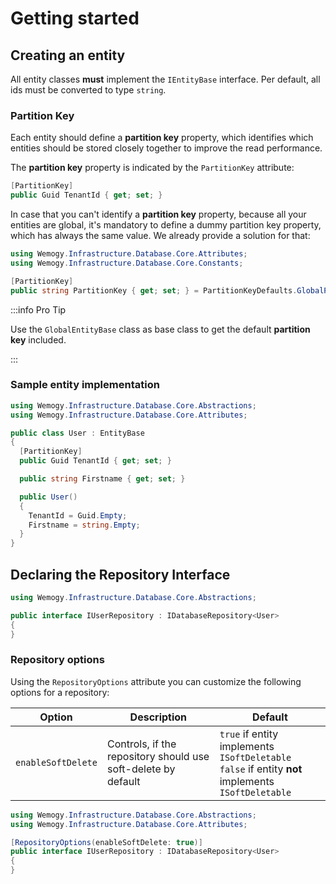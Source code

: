 # Getting started

## Creating an entity

All entity classes **must** implement the `IEntityBase` interface. Per default, all ids must be converted to type ```string```.

### Partition Key

Each entity should define a **partition key** property, which identifies which entities should be stored closely together to improve the read performance.

The **partition key** property is indicated by the `PartitionKey` attribute:

```csharp title="Partition Key sample"
[PartitionKey]
public Guid TenantId { get; set; }
```

In case that you can't identify a **partition key** property, because all your entities are global, it's mandatory to define a dummy partition key property, which has always the same value. We already provide a solution for that:

```csharp title="Global Partition Key sample"
using Wemogy.Infrastructure.Database.Core.Attributes;
using Wemogy.Infrastructure.Database.Core.Constants;

[PartitionKey]
public string PartitionKey { get; set; } = PartitionKeyDefaults.GlobalPartition;
```

:::info Pro Tip

Use the `GlobalEntityBase` class as base class to get the default **partition key** included.

:::

### Sample entity implementation

```csharp title="User.cs"
using Wemogy.Infrastructure.Database.Core.Abstractions;
using Wemogy.Infrastructure.Database.Core.Attributes;

public class User : EntityBase
{
  [PartitionKey]
  public Guid TenantId { get; set; }

  public string Firstname { get; set; }

  public User()
  {
    TenantId = Guid.Empty;
    Firstname = string.Empty;
  }
}
```

## Declaring the Repository Interface

```csharp title="IUserRepository.cs"
using Wemogy.Infrastructure.Database.Core.Abstractions;

public interface IUserRepository : IDatabaseRepository<User>
{
}
```

### Repository options

Using the `RepositoryOptions` attribute you can customize the following options for a repository:

| Option             | Description                                                   | Default                                                                                                 |
| ------------------ | ------------------------------------------------------------- | ------------------------------------------------------------------------------------------------------- |
| `enableSoftDelete` | Controls, if the repository should use soft-delete by default | `true` if entity implements `ISoftDeletable`<br />`false` if entity **not** implements `ISoftDeletable` |

```csharp title="IUserRepository.cs"
using Wemogy.Infrastructure.Database.Core.Abstractions;
using Wemogy.Infrastructure.Database.Core.Attributes;

[RepositoryOptions(enableSoftDelete: true)]
public interface IUserRepository : IDatabaseRepository<User>
{
}
```
